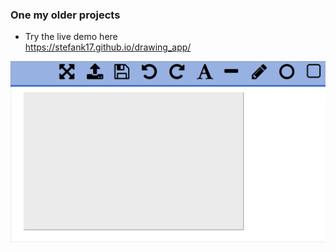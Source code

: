 ### One my older projects

- Try the live demo here  
  https://stefank17.github.io/drawing_app/

![example](./assets/drawing_app.26cf0caf.gif)
